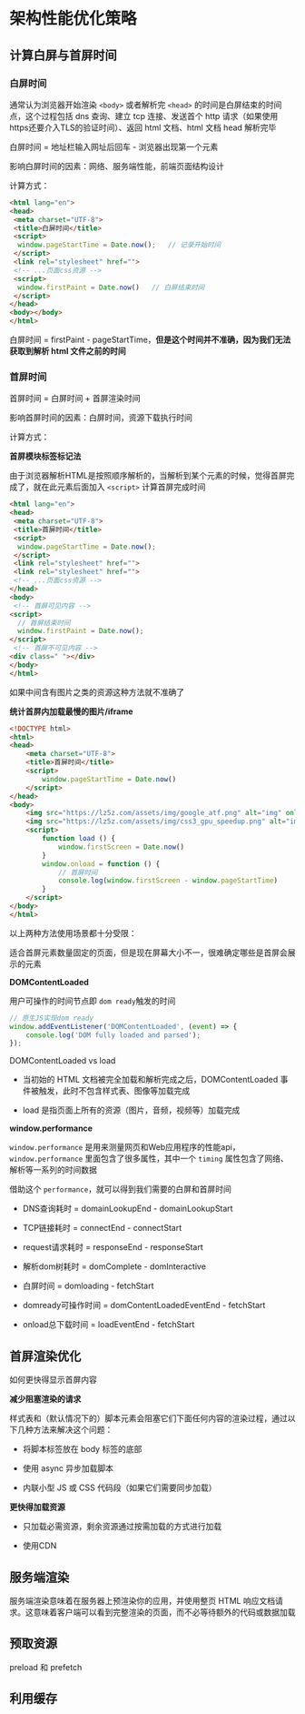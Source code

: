 # 架构性能优化策略

## 计算白屏与首屏时间

### 白屏时间

通常认为浏览器开始渲染 `<body>` 或者解析完 `<head>` 的时间是白屏结束的时间点，这个过程包括 dns 查询、建立 tcp 连接、发送首个 http 请求（如果使用https还要介入TLS的验证时间）、返回 html 文档、html 文档 head 解析完毕

白屏时间 = 地址栏输入网址后回车 - 浏览器出现第一个元素

影响白屏时间的因素：网络、服务端性能，前端页面结构设计

计算方式：

```html
<html lang="en">
<head>
 <meta charset="UTF-8">
 <title>白屏时间</title>
 <script>
  window.pageStartTime = Date.now();   // 记录开始时间
 </script>
 <link rel="stylesheet" href="">
 <!-- ...页面css资源 -->
 <script>
  window.firstPaint = Date.now()   // 白屏结束时间
 </script>
</head>
<body></body>
</html>
```

白屏时间 = firstPaint - pageStartTime，**但是这个时间并不准确，因为我们无法获取到解析 html 文件之前的时间**


### 首屏时间

首屏时间 = 白屏时间 + 首屏渲染时间

影响首屏时间的因素：白屏时间，资源下载执行时间

计算方式：

**首屏模块标签标记法**

由于浏览器解析HTML是按照顺序解析的，当解析到某个元素的时候，觉得首屏完成了，就在此元素后面加入 `<script>` 计算首屏完成时间

```html
<html lang="en">
<head>
 <meta charset="UTF-8">
 <title>首屏时间</title>
 <script>
  window.pageStartTime = Date.now();
 </script>
 <link rel="stylesheet" href="">
 <link rel="stylesheet" href="">
 <!-- ...页面css资源 -->
</head>
<body>
 <!-- 首屏可见内容 -->
<script>
  // 首屏结束时间
  window.firstPaint = Date.now();
</script>
 <!-- 首屏不可见内容 -->
<div class=" "></div>
</body>
</html>
```

如果中间含有图片之类的资源这种方法就不准确了

**统计首屏内加载最慢的图片/iframe**

```html
<!DOCTYPE html>
<html>
<head>
    <meta charset="UTF-8">
    <title>首屏时间</title>
    <script>
        window.pageStartTime = Date.now()
    </script>
</head>
<body>
    <img src="https://lz5z.com/assets/img/google_atf.png" alt="img" onload="load()">
    <img src="https://lz5z.com/assets/img/css3_gpu_speedup.png" alt="img" onload="load()">
    <script>
        function load () {
            window.firstScreen = Date.now()
        }
        window.onload = function () {
            // 首屏时间
            console.log(window.firstScreen - window.pageStartTime)
        }
    </script>
</body>
</html>
```

以上两种方法使用场景都十分受限：

适合首屏元素数量固定的页面，但是现在屏幕大小不一，很难确定哪些是首屏会展示的元素

**DOMContentLoaded**

用户可操作的时间节点即 `dom ready`触发的时间

```js
// 原生JS实现dom ready
window.addEventListener('DOMContentLoaded', (event) => {
    console.log('DOM fully loaded and parsed');
});
```

DOMContentLoaded vs load

- 当初始的 HTML 文档被完全加载和解析完成之后，DOMContentLoaded 事件被触发，此时不包含样式表、图像等加载完成

- load 是指页面上所有的资源（图片，音频，视频等）加载完成

**window.performance**

`window.performance` 是用来测量网页和Web应用程序的性能api，`window.performance` 里面包含了很多属性，其中一个 `timing` 属性包含了网络、解析等一系列的时间数据

借助这个 `performance`，就可以得到我们需要的白屏和首屏时间

- DNS查询耗时 = domainLookupEnd - domainLookupStart

- TCP链接耗时 = connectEnd - connectStart

- request请求耗时 = responseEnd - responseStart

- 解析dom树耗时 = domComplete - domInteractive

- 白屏时间 = domloading - fetchStart

- domready可操作时间 = domContentLoadedEventEnd - fetchStart

- onload总下载时间 = loadEventEnd - fetchStart

## 首屏渲染优化

如何更快得显示首屏内容

**减少阻塞渲染的请求**

样式表和（默认情况下的）脚本元素会阻塞它们下面任何内容的渲染过程，通过以下几种方法来解决这个问题：

- 将脚本标签放在 body 标签的底部

- 使用 async 异步加载脚本

- 内联小型 JS 或 CSS 代码段（如果它们需要同步加载）

**更快得加载资源**

- 只加载必需资源，剩余资源通过按需加载的方式进行加载

- 使用CDN

## 服务端渲染

服务端渲染意味着在服务器上预渲染你的应用，并使用整页 HTML 响应文档请求。这意味着客户端可以看到完整渲染的页面，而不必等待额外的代码或数据加载

## 预取资源

preload 和 prefetch

## 利用缓存
